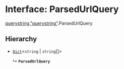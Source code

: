 # Interface: ParsedUrlQuery

[querystring](../modules/querystring.md).["querystring"](../modules/querystring._querystring_.md).ParsedUrlQuery

## Hierarchy

- [`Dict`](globals.Dict.md)<`string` \| `string`[]\>

  ↳ **`ParsedUrlQuery`**
